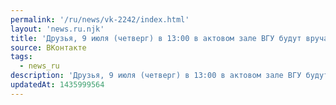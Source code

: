 ```yaml
---
permalink: '/ru/news/vk-2242/index.html'
layout: 'news.ru.njk'
title: 'Друзья, 9 июля (четверг) в 13:00 в актовом зале ВГУ будут вручать дипломы бакалаврам, магистрам…'
source: ВКонтакте
tags:
  - news_ru
description: 'Друзья, 9 июля (четверг) в 13:00 в актовом зале ВГУ будут вручать дипломы бакалаврам, магистрам…'
updatedAt: 1435999564
---
```

